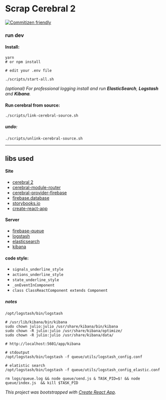 # Scrap Cerebral 2

[![Commitizen friendly](https://img.shields.io/badge/commitizen-friendly-brightgreen.svg)](http://commitizen.github.io/cz-cli/)

### run dev

#### Install:

```shell
yarn
# or npm install

# edit your .env file

./scripts/start-all.sh
```

_(optional) For professional logging install and run **ElasticSearch**, **Logstash** and **Kibana**._

#### Run cerebral from source:

```shell
./scripts/link-cerebral-source.sh
```

##### undo:

```shell
./scripts/unlink-cerebral-source.sh
```

-----------

## libs used

#### Site

- [cerebral 2](http://cerebral.github.io/cerebral-website)
- [cerebral-module-router](http://cerebral.github.io/cerebral-module-router/index.html#_index_d_.router.redirect)
- [cerebral-provider-firebase](https://github.com/cerebral/cerebral-provider-firebase)
- [firebase.database](https://firebase.google.com/docs/reference/node/firebase.database.Reference)
- [storybooks.io](https://storybooks.io/)
- [create-react-app](https://github.com/facebookincubator/create-react-app)

#### Server

- [firebase-queue](https://github.com/firebase/firebase-queue)
- [logstash](https://www.elastic.co/products/logstash)
- [elasticsearch](https://www.elastic.co/products/elasticsearch)
- [kibana](https://www.elastic.co/products/kibana)


#### code style:

- `signals_underline_style`
- `actions_underline_style`
- `state_underline_style`
- `_onEventInComponent`
- `class ClassReactComponent extends Component`

##### notes

```shell
/opt/logstash/bin/logstash

# /usr/lib/kibana/bin/kibana
sudo chown julio:julio /usr/share/kibana/bin/kibana
sudo chown -R julio:julio /usr/share/kibana/optimize/
sudo chown -R julio:julio /usr/share/kibana/data/

# http://localhost:5601/app/kibana

# stdoutput
/opt/logstash/bin/logstash -f queue/utils/logstash_config.conf

# elatistic search
/opt/logstash/bin/logstash -f queue/utils/logstash_config_elastic.conf

rm logs/queue.log && node queue/send.js & TASK_PID=$! && node queue/index.js  && kill $TASK_PID
```

_This project was bootstrapped with [Create React App](https://github.com/facebookincubator/create-react-app)._
